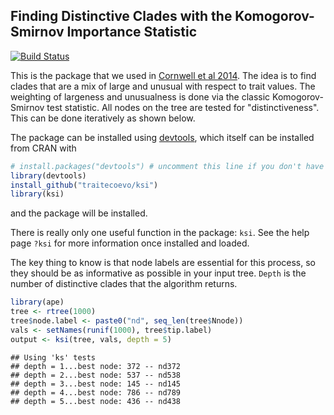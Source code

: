 <!-- README.md is generated from README.Rmd. Please edit that file -->
Finding Distinctive Clades with the Komogorov-Smirnov Importance Statistic
--------------------------------------------------------------------------

[![Build Status](https://travis-ci.org/traitecoevo/ksi.svg?branch=master)](https://travis-ci.org/traitecoevo/ksi)

This is the package that we used in [Cornwell et al 2014](10.1111/1365-2745.12208). The idea is to find clades that are a mix of large and unusual with respect to trait values. The weighting of largeness and unusualness is done via the classic Komogorov-Smirnov test statistic. All nodes on the tree are tested for "distinctiveness". This can be done iteratively as shown below.

The package can be installed using [devtools](https://github.com/hadley/devtools), which itself can be installed from CRAN with

``` r
# install.packages("devtools") # uncomment this line if you don't have devtools installed
library(devtools)
install_github("traitecoevo/ksi")
library(ksi)
```

and the package will be installed.

There is really only one useful function in the package: `ksi`. See the help page `?ksi` for more information once installed and loaded.

The key thing to know is that node labels are essential for this process, so they should be as informative as possible in your input tree. `Depth` is the number of distinctive clades that the algorithm returns.

``` r
library(ape)
tree <- rtree(1000)
tree$node.label <- paste0("nd", seq_len(tree$Nnode))
vals <- setNames(runif(1000), tree$tip.label)
output <- ksi(tree, vals, depth = 5)
```

    ## Using 'ks' tests
    ## depth = 1...best node: 372 -- nd372
    ## depth = 2...best node: 537 -- nd538
    ## depth = 3...best node: 145 -- nd145
    ## depth = 4...best node: 786 -- nd789
    ## depth = 5...best node: 436 -- nd438
